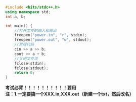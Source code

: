 ~~~c++
#include <bits/stdc++.h>
using namespace std;
int a, b;

int main() {
	//打开文件的输入和输出
	freopen("power.in", "r", stdin);
	freopen("power.out", "w", stdout);
	//常规代码
	cin >> a >> b;
	cout << a + b;
	//关闭文件流
	fclose(stdin);
	fclose(stdout);
	return 0;
}
~~~
**考试必背！！！！！！！！！！要用  
注：1.一定要搞一个XXX.in,XXX.out（新建一个txt，然后改名）**